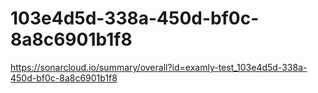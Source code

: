 # 103e4d5d-338a-450d-bf0c-8a8c6901b1f8
https://sonarcloud.io/summary/overall?id=examly-test_103e4d5d-338a-450d-bf0c-8a8c6901b1f8
